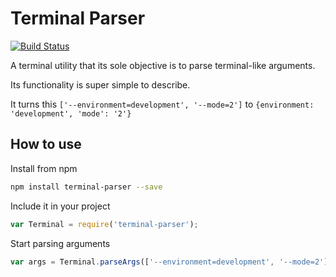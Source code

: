 # Terminal Parser

[![Build Status](https://travis-ci.org/bahaagalal/terminal-parser.png?branch=master)](https://travis-ci.org/bahaagalal/terminal-parser)

A terminal utility that its sole objective is to parse terminal-like arguments.

Its functionality is super simple to describe.

It turns this `['--environment=development', '--mode=2']` to `{environment: 'development', 'mode': '2'}`

## How to use

Install from npm

```bash
npm install terminal-parser --save
```

Include it in your project

```js
var Terminal = require('terminal-parser');
```

Start parsing arguments

```js
var args = Terminal.parseArgs(['--environment=development', '--mode=2']);
```
